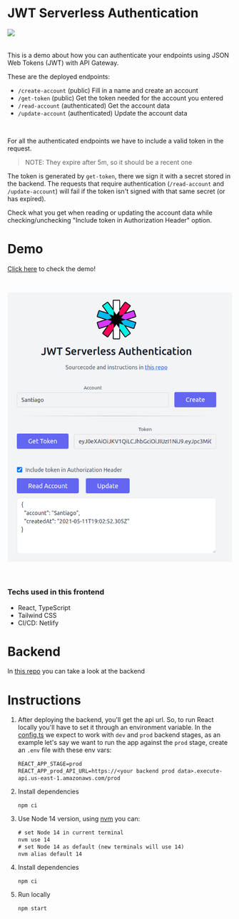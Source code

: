 # JWT Serverless Authentication
<a href="https://github.com/s4nt14go/jwt-front">
  <img src="https://api.netlify.com/api/v1/badges/d5c87557-c412-4598-b759-5fc7bb845c77/deploy-status" />
</a><br /><br />

This is a demo about how you can authenticate your endpoints using JSON Web Tokens (JWT) with API Gateway.

These are the deployed endpoints:
- `/create-account` (public) Fill in a name and create an account
- `/get-token` (public) Get the token needed for the account you entered
- `/read-account` (authenticated) Get the account data
- `/update-account` (authenticated) Update the account data

<br />

For all the authenticated endpoints we have to include a valid token in the request.
>NOTE: They expire after 5m, so it should be a recent one

The token is generated by `get-token`, there we sign it with a secret stored in the backend. The requests that require authentication (`/read-account` and `/update-account`) will fail if the token isn't signed with that same secret (or has expired).

Check what you get when reading or updating the account data while checking/unchecking "Include token in Authorization Header" option.

# Demo

[Click here](https://jwt-s4nt14go.netlify.app) to check the demo!

<br />
<p align="center">
    <a href="https://jwt-s4nt14go.netlify.app">
        <img src="doc/screenshot.png" />
    </a>
</p>
<br />

### Techs used in this frontend
* React, TypeScript
* Tailwind CSS
* CI/CD: Netlify

# Backend

In [this repo](https://github.com/s4nt14go/jwt-back) you can take a look at the backend

# Instructions

1. After deploying the backend, you'll get the api url. So, to run React locally you'll have to set it through an environment variable. In the [config.ts](src/config.ts) we expect to work with `dev` and `prod` backend stages, as an example let's say we want to run the app against the `prod` stage, create an `.env` file with these env vars:

    ```dotenv
    REACT_APP_STAGE=prod
    REACT_APP_prod_API_URL=https://<your backend prod data>.execute-api.us-east-1.amazonaws.com/prod
    ```

1. Install dependencies

    ```shell script
    npm ci
    ```

1. Use Node 14 version, using [nvm](https://github.com/nvm-sh/nvm) you can:

    ```
    # set Node 14 in current terminal
    nvm use 14
    # set Node 14 as default (new terminals will use 14)
    nvm alias default 14
    ```

1. Install dependencies

    ```shell script
    npm ci
    ```
   
1. Run locally

    ```shell script
    npm start
    ```